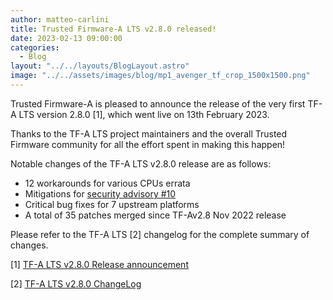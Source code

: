 ```yaml
---
author: matteo-carlini
title: Trusted Firmware-A LTS v2.8.0 released!
date: 2023-02-13 09:00:00
categories:
  - Blog
layout: "../../layouts/BlogLayout.astro"
image: "../../assets/images/blog/mp1_avenger_tf_crop_1500x1500.png"
---
```


Trusted Firmware-A is pleased to announce the release of the very first TF-A LTS version 2.8.0 [1], which went live on 13th February 2023.

Thanks to the TF-A LTS project maintainers and the overall Trusted Firmware community for all the effort spent in making this happen!

Notable changes of the TF-A LTS v2.8.0 release are as follows:

- 12 workarounds for various CPUs errata
- Mitigations for [security advisory #10](https://trustedfirmware-a.readthedocs.io/en/latest/security_advisories/security-advisory-tfv-10.html)
- Critical bug fixes for 7 upstream platforms
- A total of 35 patches merged since TF-Av2.8 Nov 2022 release

Please refer to the TF-A LTS [2] changelog for the complete summary of changes.

[1] [TF-A LTS v2.8.0 Release announcement](https://lists.trustedfirmware.org/archives/list/tfa-lts@lists.trustedfirmware.org/thread/5QK6N3LN4UCTPI2F4N7J4UAHBB2RLVG6/)

[2] [TF-A LTS v2.8.0 ChangeLog](https://git.trustedfirmware.org/TF-A/trusted-firmware-a.git/tree/docs/change-log.md?h=refs/heads/lts-v2.8)

